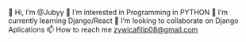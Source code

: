 👋 Hi, I’m @Jubyy 
👀 I’m interested in Programming in PYTHON
🌱 I’m currently learning Django/React
💞️ I’m looking to collaborate on Django Aplications
📫 How to reach me zywicafilip08@gmail.com
